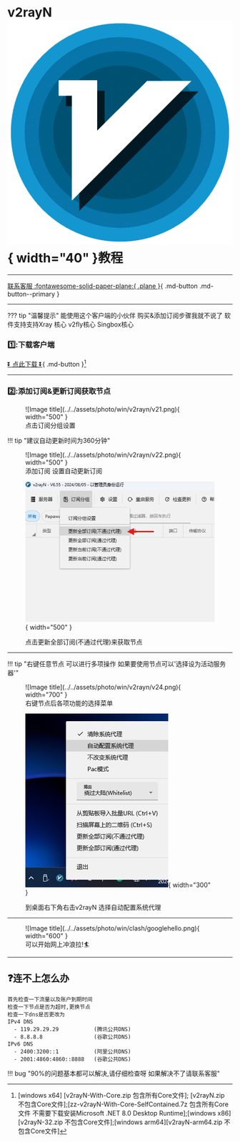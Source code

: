 # v2rayN![Image title](../../assets/photo/win/v2rayn/v2rayn.png){ width="40" }教程
---

[联系客服 :fontawesome-solid-paper-plane:{ .plane }](../../chat.html){ .md-button .md-button--primary }

---

??? tip "温馨提示"
    能使用这个客户端的小伙伴 购买&添加订阅步骤我就不说了
    软件支持支持Xray 核心 v2fly核心  Singbox核心

### 1️⃣:下载客户端

[⏬ 点此下载 ⏬](https://github.com/2dust/v2rayN/releases){ .md-button }[^1] 

---

### 2️⃣:添加订阅&更新订阅获取节点
<figure markdown="span">
![Image title](../../assets/photo/win/v2rayn/v21.png){ width="500" }
  <figcaption>点击订阅分组设置</figcaption>
</figure>

!!! tip "建议自动更新时间为360分钟"

<figure markdown="span">
![Image title](../../assets/photo/win/v2rayn/v22.png){ width="500" }
  <figcaption>添加订阅 设置自动更新订阅 </figcaption>

![Image title](../../assets/photo/win/v2rayn/v23.png){ width="500" }
  <figcaption>点击更新全部订阅(不通过代理)来获取节点 </figcaption>
</figure>

---

!!! tip "右键任意节点 可以进行多项操作 如果要使用节点可以'选择设为活动服务器'"

<figure markdown="span">
![Image title](../../assets/photo/win/v2rayn/v24.png){ width="700" }
  <figcaption>右键节点后各项功能的选择菜单 </figcaption>

![Image title](../../assets/photo/win/v2rayn/v25.png){ width="300" }
  <figcaption>到桌面右下角右击v2rayN 选择自动配置系统代理 </figcaption>
</figure>

---

<figure markdown="span">
![Image title](../../assets/photo/win/clash/googlehello.png){ width="600" }
  <figcaption>可以开始网上冲浪拉!🏄‍</figcaption>
</figure>

---

## ❓连不上怎么办
    首先检查一下流量以及账户到期时间
    检查一下节点是否为超时,更换节点
    检查一下dns是否更改为
    IPv4 DNS
      - 119.29.29.29           (腾讯公共DNS)
      - 8.8.8.8                (谷歌公共DNS)
    IPv6 DNS
      - 2400:3200::1           (阿里公共DNS)
      - 2001:4860:4860::8888   (谷歌公共DNS)
!!! bug "90%的问题基本都可以解决,请仔细检查呀 如果解决不了请联系客服"

[^1]: [windows x64] [v2rayN-With-Core.zip 包含所有Core文件];
[v2rayN.zip 不包含Core文件];[zz-v2rayN-With-Core-SelfContained.7z 包含所有Core文件 不需要下载安装Microsoft .NET 8.0 Desktop Runtime];[windows x86] [v2rayN-32.zip 不包含Core文件];[windows arm64][v2rayN-arm64.zip 不包含Core文件]